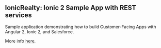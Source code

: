 ## IonicRealty: Ionic 2 Sample App with REST services

Sample application demonstrating how to build Customer-Facing Apps with Angular 2, Ionic 2, and Salesforce.

More info [here](http://coenraets.org/blog/2016/02/angular2-ionic2-salesforce/).
